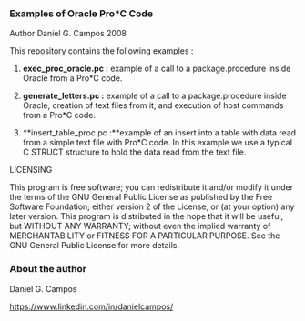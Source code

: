 ### Examples of Oracle Pro\*C Code 

Author Daniel G. Campos 2008

This repository contains the following examples :

1. **exec_proc_oracle.pc :** example of a call to a package.procedure inside Oracle from a Pro\*C code.

2. **generate_letters.pc :** example of a call to a package.procedure inside Oracle, creation of text files from it, and execution of host commands from a Pro\*C code.

3. **insert_table_proc.pc :**example of an insert into a table with data read from a simple text file with Pro\*C code. In this example we use a typical C STRUCT structure to hold the data read from the text file.

LICENSING

This program is free software; you can redistribute it and/or modify it under the terms of the GNU General Public License as published by the Free Software Foundation; either version 2 of the License, or (at your option) any later version. This program is distributed in the hope that it will be useful, but WITHOUT ANY WARRANTY; without even the implied warranty of MERCHANTABILITY or FITNESS FOR A PARTICULAR PURPOSE. See the GNU General Public License for more details.

### About the author
Daniel G. Campos

https://www.linkedin.com/in/danielcampos/
